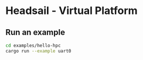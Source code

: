 # Headsail - Virtual Platform

## Run an example

```sh
cd examples/hello-hpc
cargo run --example uart0
```
